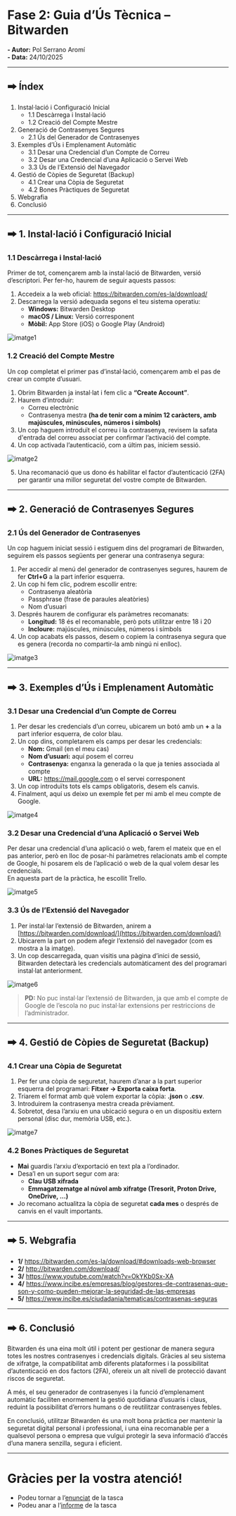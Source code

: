 # Fase 2: Guia d’Ús Tècnica – Bitwarden

**- Autor:** Pol Serrano Aromí  
**- Data:** 24/10/2025  

---

## 🠲 Índex

1. Instal·lació i Configuració Inicial
   - 1.1 Descàrrega i Instal·lació
   - 1.2 Creació del Compte Mestre
2. Generació de Contrasenyes Segures
   - 2.1 Ús del Generador de Contrasenyes
3. Exemples d’Ús i Emplenament Automàtic
   - 3.1 Desar una Credencial d’un Compte de Correu 
   - 3.2 Desar una Credencial d’una Aplicació o Servei Web 
   - 3.3 Ús de l’Extensió del Navegador 
4. Gestió de Còpies de Seguretat (Backup)  
   - 4.1 Crear una Còpia de Seguretat
   - 4.2 Bones Pràctiques de Seguretat
5. Webgrafia
6. Conclusió

---
## 🠲 1. Instal·lació i Configuració Inicial

### 1.1 Descàrrega i Instal·lació
Primer de tot, començarem amb la instal·lació de Bitwarden, versió d’escriptori. Per fer-ho, haurem de seguir aquests passos:

1. Accedeix a la web oficial: https://bitwarden.com/es-la/download/  
2. Descarrega la versió adequada segons el teu sistema operatiu:
   - **Windows:** Bitwarden Desktop  
   - **macOS / Linux:** Versió corresponent  
   - **Mòbil:** App Store (iOS) o Google Play (Android)
     
![imatge1](/tasca_01/img/imatge_01.png)

### 1.2 Creació del Compte Mestre
Un cop completat el primer pas d’instal·lació, començarem amb el pas de crear un compte d’usuari.

1. Obrim Bitwarden ja instal·lat i fem clic a **“Create Account”**.  
2. Haurem d’introduir:
   - Correu electrònic  
   - Contrasenya mestra **(ha de tenir com a mínim 12 caràcters, amb majúscules, minúscules, números i símbols)**  
3. Un cop haguem introduït el correu i la contrasenya, revisem la safata d'entrada del correu associat per confirmar l’activació del compte.  
4. Un cop activada l’autenticació, com a últim pas, iniciem sessió.  

![imatge2](/tasca_01/img/imatge_02.png)

5. Una recomanació que us dono és habilitar el factor d’autenticació (2FA) per garantir una millor seguretat del vostre compte de Bitwarden.

---

## 🠲 2. Generació de Contrasenyes Segures

### 2.1 Ús del Generador de Contrasenyes
Un cop haguem iniciat sessió i estiguem dins del programari de Bitwarden, seguirem els passos següents per generar una contrasenya segura:

1. Per accedir al menú del generador de contrasenyes segures, haurem de fer **Ctrl+G** a la part inferior esquerra.  
2. Un cop hi fem clic, podrem escollir entre:
   - Contrasenya aleatòria  
   - Passphrase (frase de paraules aleatòries)  
   - Nom d’usuari  
3. Després haurem de configurar els paràmetres recomanats:
   - **Longitud:** 18 és el recomanable, però pots utilitzar entre 18 i 20  
   - **Incloure:** majúscules, minúscules, números i símbols  
4. Un cop acabats els passos, desem o copiem la contrasenya segura que es genera (recorda no compartir-la amb ningú ni enlloc).

![imatge3](/tasca_01/img/imatge_03.png)

---

## 🠲 3. Exemples d’Ús i Emplenament Automàtic

### 3.1 Desar una Credencial d’un Compte de Correu
1. Per desar les credencials d’un correu, ubicarem un botó amb un **+** a la part inferior esquerra, de color blau.  
2. Un cop dins, completarem els camps per desar les credencials:
   - **Nom:** Gmail (en el meu cas)  
   - **Nom d’usuari:** aquí posem el correu  
   - **Contrasenya:** enganxa la generada o la que ja tenies associada al compte  
   - **URL:** https://mail.google.com o el servei corresponent  
3. Un cop introduïts tots els camps obligatoris, desem els canvis.  
4. Finalment, aquí us deixo un exemple fet per mi amb el meu compte de Google.  

![imatge4](/tasca_01/img/imatge_04.png)

### 3.2 Desar una Credencial d’una Aplicació o Servei Web
Per desar una credencial d’una aplicació o web, farem el mateix que en el pas anterior, però en lloc de posar-hi paràmetres relacionats amb el compte de Google, hi posarem els de l’aplicació o web de la qual volem desar les credencials.  
En aquesta part de la pràctica, he escollit Trello.

![imatge5](/tasca_01/img/imatge_05.png)

### 3.3 Ús de l’Extensió del Navegador
1. Per instal·lar l’extensió de Bitwarden, anirem a [https://bitwarden.com/download/](https://bitwarden.com/download/)  
2. Ubicarem la part on podem afegir l’extensió del navegador (com es mostra a la imatge).  
3. Un cop descarregada, quan visitis una pàgina d’inici de sessió, Bitwarden detectarà les credencials automàticament des del programari instal·lat anteriorment.  

![imatge6](/tasca_01/img/imatge_06.png)

> **PD:** No puc instal·lar l’extensió de Bitwarden, ja que amb el compte de Google de l’escola no puc instal·lar extensions per restriccions de l’administrador.

---

## 🠲 4. Gestió de Còpies de Seguretat (Backup)

### 4.1 Crear una Còpia de Seguretat
1. Per fer una còpia de seguretat, haurem d’anar a la part superior esquerra del programari: **Fitxer → Exporta caixa forta**.  
2. Triarem el format amb què volem exportar la còpia: **.json** o **.csv**.  
3. Introduirem la contrasenya mestra creada prèviament.  
4. Sobretot, desa l’arxiu en una ubicació segura o en un dispositiu extern personal (disc dur, memòria USB, etc.).  

![imatge7](/tasca_01/img/imatge_07.png)

### 4.2 Bones Pràctiques de Seguretat
- **Mai** guardis l’arxiu d’exportació en text pla a l’ordinador.  
- Desa’l en un suport segur com ara:
  - **Clau USB xifrada**  
  - **Emmagatzematge al núvol amb xifratge (Tresorit, Proton Drive, OneDrive, ...)**  
- Jo recomano actualitza la còpia de seguretat **cada mes** o després de canvis en el vault importants.

---

## 🠲 5. Webgrafia

- **1/** https://bitwarden.com/es-la/download/#downloads-web-browser  
- **2/** http://bitwarden.com/download/  
- **3/** https://www.youtube.com/watch?v=OkYKb0Sx-XA
- **4/** https://www.incibe.es/empresas/blog/gestores-de-contrasenas-que-son-y-como-pueden-mejorar-la-seguridad-de-las-empresas
- **5/** https://www.incibe.es/ciudadania/tematicas/contrasenas-seguras

---
## 🠲 6. Conclusió

Bitwarden és una eina molt útil i potent per gestionar de manera segura totes les nostres contrasenyes i credencials digitals. Gràcies al seu sistema de xifratge, la compatibilitat amb diferents plataformes i la possibilitat d’autenticació en dos factors (2FA), ofereix un alt nivell de protecció davant riscos de seguretat.

A més, el seu generador de contrasenyes i la funció d’emplenament automàtic faciliten enormement la gestió quotidiana d’usuaris i claus, reduint la possibilitat d’errors humans o de reutilitzar contrasenyes febles. 

En conclusió, utilitzar Bitwarden és una molt bona pràctica per mantenir la seguretat digital personal i professional, i una eina recomanable per a qualsevol persona o empresa que vulgui protegir la seva informació d’accés d’una manera senzilla, segura i eficient.

---
# Gràcies per la vostra atenció!

- Podeu tornar a l’[enunciat](/tasca_01/README.md) de la tasca  
- Podeu anar a l’[informe](/tasca_01/informe.md) de la tasca  



